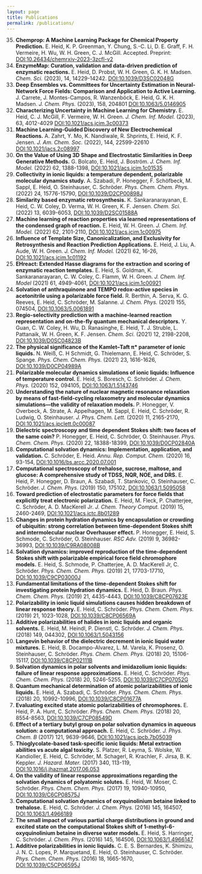 ```yaml
---
layout: page
title: Publications
permalink: /publications/
---
```


<ol reversed>
  <li><b>Chemprop: A Machine Learning Package for Chemical Property Prediction.</b> E. Heid, K. P. Greenman, Y. Chung, S.-C. Li, D. E. Graff, F. H. Vermeire, H. Wu, W. H. Green, C. J. McGill. Accepted. Preprint:  <a href="https://doi.org/10.26434/chemrxiv-2023-3zcfl-v2">DOI:10.26434/chemrxiv-2023-3zcfl-v2</a>   </li>
  <li><b>EnzymeMap: Curation, validation and data-driven prediction of enzymatic reactions.</b> E. Heid, D. Probst, W. H. Green, G. K. H. Madsen. <i> Chem. Sci. </i> (2023), 14, 14229-14242.  <a href="https://doi.org/10.1039/D3SC02048G">DOI:10.1039/D3SC02048G</a>   </li>
  <li><b>Deep Ensembles vs. Committees for Uncertainty Estimation in Neural-Network Force Fields: Comparison and Application to Active Learning.</b> J. Carrete, J. Montes-Campos, R. Wanzenböck, E. Heid, G. K. H. Madsen. <i> J. Chem. Phys. </i> (2023), 158, 204801   <a href="https://doi.org/10.1063/5.0146905">DOI:10.1063/5.0146905</a>  </li>
  <li><b>Characterizing Uncertainty in Machine Learning for Chemistry.</b> E. Heid, C. J. McGill, F. Vermeire, W. H. Green. <i> J. Chem. Inf. Model. </i> (2023), 63, 4012-4029  <a href="https://doi.org/10.1021/acs.jcim.3c00373">DOI:10.1021/acs.jcim.3c00373</a>  </li>
  <li><b>Machine Learning-Guided Discovery of New Electrochemical Reactions.</b> A. Zahrt, Y. Mo, K. Nandiwale, R. Shprints, E. Heid, K. F. Jensen. <i> J. Am. Chem. Soc. </i> (2022), 144, 22599-22610 <a href="https://doi.org/10.1021/jacs.2c08997">DOI:10.1021/jacs.2c08997</a> </li>
  <li><b>On the Value of Using 3D Shape and Electrostatic Similarities in Deep Generative Methods.</b> G. Bolcato, E. Heid, J. Boström. <i>J. Chem. Inf. Model.</i> (2022) 62, 1388-1398, <a href="https://doi.org/10.1021/acs.jcim.1c01535">DOI:10.1021/acs.jcim.1c01535</a></li>
  <li> <b> Collectivity in ionic liquids: a temperature dependent, polarizable molecular dynamics study.</b> A. Szabadi, P. Honegger, F. Schöfbeck, M. Sappl, E. Heid, O. Steinhauser, C. Schröder. <i> Phys. Chem. Chem. Phys.</i> (2022) 24, 15776-15790, <a href="https://doi.org/10.1039/D2CP00898J">DOI:10.1039/D2CP00898J</a></li>
  <li> <b> Similarity based enzymatic retrosynthesis.</b> K. Sankaranarayanan, E. Heid, C. W. Coley, D. Verma, W. H. Green, K. F. Jensen. <i> Chem. Sci.</i> (2022) 13, 6039-6053, <a href="https://doi.org/10.1039/D2SC01588A">DOI:10.1039/D2SC01588A</a></li>
  <li> <b> Machine learning of reaction properties via learned representations of the condensed graph of reaction.</b> E. Heid, W. H. Green. <i> J. Chem. Inf. Model.</i> (2022) 62, 2101-2110, <a href="https://doi.org/10.1021/acs.jcim.1c00975">DOI:10.1021/acs.jcim.1c00975</a></li>
  <li> <b> Influence of Template Size, Canonicalization, and Exclusivity for Retrosynthesis and Reaction Prediction Applications.</b> E. Heid, J. Liu, A. Aude, W. H. Green. <i> J. Chem. Inf. Model.</i> (2021) 62, 16-26, <a href="https://doi.org/10.1021/acs.jcim.1c01192">DOI:10.1021/acs.jcim.1c01192</a></li>
  <li> <b> EHreact: Extended Hasse diagrams for the extraction and scoring of enzymatic reaction templates.</b> E. Heid, S. Goldman, K. Sankaranarayaran, C. W. Coley, C. Flamm, W. H. Green. <i> J. Chem. Inf. Model </i> (2021) 61, 4949-4061, <a href="https://doi.org/10.1021/acs.jcim.1c00921">DOI:10.1021/acs.jcim.1c00921</a></li>
  <li> <b> Solvation of anthraquinone and TEMPO redox-active species in acetonitrile using a polarizable force field.</b> R. Berthin, A. Serva, K. G. Reeves, E. Heid, C. Schröder, M. Salanne. <i>J. Chem. Phys. </i> (2021) 155, 074504, <a href="https://doi.org/10.1063/5.0061891">DOI:10.1063/5.0061891</a></li>
  <li> <b> Regio-selectivity prediction with a machine-learned reaction representation and on-the-fly quantum mechanical descriptors.</b> Y. Guan, C. W. Coley, H. Wu, D. Ranasinghe, E. Heid, T. J. Struble, L. Pattanaik, W. H. Green, K. F. Jensen. <i> Chem. Sci.</i> (2021) 12, 2198-2208, <a href="https://doi.org/10.1039/D0SC04823B">DOI:10.1039/D0SC04823B</a></li>
  <li> <b> The physical significance of the Kamlet–Taft π* parameter of ionic liquids.</b> N. Weiß, C. H Schmidt, G. Thielemann, E. Heid, C. Schröder, S. Spange. <i> Phys. Chem. Chem. Phys.</i> (2021) 23, 1616-1626, <a href="https://doi.org/10.1039/D0CP04989A">DOI:10.1039/D0CP04989A</a></li>
  <li> <b> Polarizable molecular dynamics simulations of ionic liquids: Influence of temperature control.</b> E. Heid, S. Boresch, C. Schröder. <i> J. Chem. Phys.</i> (2020) 152, 094105, <a href="https://doi.org/10.1063/1.5143746">DOI:10.1063/1.5143746</a></li>
  <li> <b> Understanding the nature of nuclear magnetic resonance relaxation by means of fast-field-cycling relaxometry and molecular dynamics simulations—the validity of relaxation models.</b> P. Honegger, V. Overbeck, A. Strate, A. Appelhagen, M. Sappl, E. Heid, C. Schröder, R. Ludwig, O. Steinhauser. <i> J. Phys. Chem. Lett. </i> (2020) 11, 2165-2170, <a href="https://doi.org/10.1021/acs.jpclett.0c00087">DOI:10.1021/acs.jpclett.0c00087</a></li>
  <li> <b> Dielectric spectroscopy and time dependent Stokes shift: two faces of the same coin?</b> P. Honegger, E. Heid, C. Schröder, O. Steinhauser. <i> Phys. Chem. Chem. Phys.</i> (2020) 22, 18388-18399, <a href="https://doi.org/10.1039/D0CP02840A">DOI:10.1039/D0CP02840A</a></li>
  <li> <b> Computational solvation dynamics: Implementation, application, and validation.</b> C. Schröder, E. Heid. <i> Annu. Rep. Comput. Chem.</i> (2020) 16, 93-154, <a href="https://doi.org/10.1016/bs.arcc.2020.07.001">DOI:10.1016/bs.arcc.2020.07.001</a></li>
  <li> <b> Computational spectroscopy of trehalose, sucrose, maltose, and glucose: A comprehensive study of TDSS, NQR, NOE, and DRS.</b> E. Heid, P. Honegger, D. Braun, A. Szabadi, T. Stankovic, O. Steinhauser, C. Schröder. <i> J. Chem. Phys. </i> (2019) 150, 175102, <a href="https://doi.org/10.1063/1.5095058">DOI:10.1063/1.5095058</a></li>
  <li> <b> Toward prediction of electrostatic parameters for force fields that explicitly treat electronic polarization.</b> E. Heid, M. Fleck, P. Chatterjee, C. Schröder, A. D. MacKerell Jr. <i> J. Chem. Theory Comput.</i> (2019) 15, 2460-2469, <a href="https://doi.org/10.1021/acs.jctc.8b01289">DOI:10.1021/acs.jctc.8b01289</a></li>
  <li> <b> Changes in protein hydration dynamics by encapsulation or crowding of ubiquitin: strong correlation between time-dependent Stokes shift and intermolecular nuclear Overhauser effect.</b> P. Honegger, E. Heid, S. Schmode, C. Schröder, O. Steinhauser. <i> RSC Adv.</i> (2019) 9, 36982-36993, <a href="https://doi.org/10.1039/C9RA08008B">DOI:10.1039/C9RA08008B</a></li>
  <li> <b> Solvation dynamics: improved reproduction of the time-dependent Stokes shift with polarizable empirical force field chromophore models.</b> E. Heid, S. Schmode, P. Chatterjee, A. D. MacKerell Jr, C. Schröder. <i> Phys. Chem. Chem. Phys.</i> (2019) 21, 17703-17710, <a href="https://doi.org/10.1039/C9CP03000J">DOI:10.1039/C9CP03000J</a></li>
  <li> <b> Fundamental limitations of the time-dependent Stokes shift for investigating protein hydration dynamics.</b> E. Heid, D. Braun. <i> Phys. Chem. Chem. Phys.</i> (2019) 21, 4435-4443, <a href="https://doi.org/10.1039/C8CP07623E">DOI:10.1039/C8CP07623E</a></li>
  <li> <b> Polarizability in ionic liquid simulations causes hidden breakdown of linear response theory.</b> E. Heid, C. Schröder. <i> Phys. Chem. Chem. Phys.</i> (2019) 21, 1023-1028, <a href="https://doi.org/10.1039/C8CP06569A">DOI:10.1039/C8CP06569A</a></li>
  <li> <b> Additive polarizabilities of halides in ionic liquids and organic solvents.</b> E. Heid, M. Heindl, P. Dienstl, C. Schröder. <i> J. Chem. Phys.</i> (2018) 149, 044302, <a href="https://doi.org/10.1063/1.5043156">DOI:10.1063/1.5043156</a></li>
  <li> <b> Langevin behavior of the dielectric decrement in ionic liquid water mixtures.</b> E. Heid, B. Docampo-Alvarez, L. M. Varela, K. Prosenz, O. Steinhauser, C. Schröder. <i> Phys. Chem. Chem. Phys.</i> (2018) 20, 15106-15117, <a href="https://doi.org/10.1039/C8CP02111B">DOI:10.1039/C8CP02111B</a></li>
  <li> <b> Solvation dynamics in polar solvents and imidazolium ionic liquids: failure of linear response approximations.</b> E. Heid, C. Schröder. <i> Phys. Chem. Chem. Phys.</i> (2018) 20, 5246-5255, <a href="https://doi.org/10.1039/C7CP07052G">DOI:10.1039/C7CP07052G</a></li>
  <li> <b> Quantum mechanical determination of atomic polarizabilities of ionic liquids.</b> E. Heid, A. Szabadi, C. Schröder. <i> Phys. Chem. Chem. Phys.</i> (2018) 20, 10992-10996, <a href="https://doi.org/10.1039/C8CP01677A">DOI:10.1039/C8CP01677A</a></li>
  <li> <b> Evaluating excited state atomic polarizabilities of chromophores.</b> E. Heid, P. A. Hunt, C. Schröder. <i> Phys. Chem. Chem. Phys.</i> (2018) 20, 8554-8563, <a href="https://doi.org/10.1039/C7CP08549D">DOI:10.1039/C7CP08549D</a></li>
  <li> <b> Effect of a tertiary butyl group on polar solvation dynamics in aqueous solution: a computational approach.</b> E. Heid, C. Schröder. <i> J. Phys. Chem. B</i> (2017) 121, 9639-9646, <a href="https://doi.org/10.1021/acs.jpcb.7b05039">DOI:10.1021/acs.jpcb.7b05039</a></li>
  <li> <b> Thioglycolate-based task-specific ionic liquids: Metal extraction abilities vs acute algal toxicity.</b> S. Platzer, R. Leyma, S. Wolske, W. Kandioller, E. Heid, C. Schröder, M. Schagerl, R. Krachler, F. Jirsa, B. K. Keppler. <i> J. Hazard. Mater. </i> (2017) 340, 113-119, <a href="https://doi.org/10.1016/j.jhazmat.2017.06.053">DOI:10.1016/j.jhazmat.2017.06.053</a></li>
  <li> <b> On the validity of linear response approximations regarding the solvation dynamics of polyatomic solutes.</b> E. Heid, W. Moser, C. Schröder. <i> Phys. Chem. Chem. Phys.</i> (2017) 19, 10940-10950, <a href="https://doi.org/10.1039/C6CP08575J">DOI:10.1039/C6CP08575J</a></li>
  <li> <b> Computational solvation dynamics of oxyquinolinium betaine linked to trehalose.</b> E. Heid, C. Schröder. <i> J. Chem. Phys. </i> (2016) 145, 164507, <a href="https://doi.org/10.1063/1.4966189">DOI:10.1063/1.4966189</a></li>
  <li> <b> The small impact of various partial charge distributions in ground and excited state on the computational Stokes shift of 1-methyl-6-oxyquinolinium betaine in diverse water models.</b> E. Heid, S. Harringer, C. Schröder. <i>J. Chem. Phys. </i> (2016) 145, 164506, <a href="https://doi.org/10.1063/1.4966147">DOI:10.1063/1.4966147</a></li>
  <li> <b> Additive polarizabilities in ionic liquids.</b> C. E. S. Bernardes, K. Shimizu, J. N. C. Lopes, P. Marquetand, E. Heid, O. Steinhauser, C. Schröder. <i> Phys. Chem. Chem. Phys. </i> (2016) 18, 1665-1670, <a href="https://doi.org/10.1039/C5CP06595J">DOI:10.1039/C5CP06595J</a></li>
</ol>
